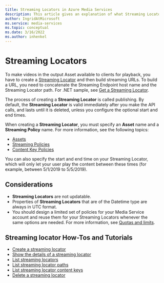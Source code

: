 ```yaml
---
title: Streaming Locators in Azure Media Services
description: This article gives an explanation of what Streaming Locators are, and how they are used by Azure Media Services.
author: IngridAtMicrosoft
ms.service: media-services
ms.topic: conceptual
ms.date: 3/16/2022
ms.author: inhenkel
---
```


# Streaming Locators

To make videos in the output Asset available to clients for playback, you have to create a [Streaming Locator](/rest/api/media/streaminglocators) and then build streaming URLs. To build a URL, you need to concatenate the Streaming Endpoint host name and the Streaming Locator path. For .NET sample, see [Get a Streaming Locator](stream-files-tutorial-with-api.md#get-a-streaming-locator).

The process of creating a **Streaming Locator** is called publishing. By default, the **Streaming Locator** is valid immediately after you make the API calls, and lasts until it is deleted, unless you configure the optional start and end times.

When creating a **Streaming Locator**, you must specify an **Asset** name and a **Streaming Policy** name. For more information, see the following topics:

* [Assets](assets-concept.md)
* [Streaming Policies](stream-streaming-policy-concept.md)
* [Content Key Policies](drm-content-key-policy-concept.md)

You can also specify the start and end time on your Streaming Locator, which will only let your user play the content between these times (for example, between 5/1/2019 to 5/5/2019).

## Considerations

- **Streaming Locators** are not updatable.
- Properties of **Streaming Locators** that are of the Datetime type are always in UTC format.
- You should design a limited set of policies for your Media Service account and reuse them for your Streaming Locators whenever the same options are needed. For more information, see [Quotas and limits](limits-quotas-constraints-reference.md).

## Streaming locator How-Tos and Tutorials

- [Create a streaming locator](/streaming-locator-create-how-to?amspage=stream-streaming-locators-concept)
- [Show the details of a streaming locator](streaming-locator-show-how-to.md?amspage=stream-streaming-locators-concept)
- [List streaming locators](streaming-locator-list-how-to.md?amspage=stream-streaming-locators-concept)
- [List streaming locator paths](streaming-locator-list-paths-how-to.mdb?amspage=stream-streaming-locators-concept)
- [List streaming locator content keys](streaming-locator-list-content-keys-how-to.md?amspage=stream-streaming-locators-concept)
- [Delete a streaming locator](streaming-locator-delete-how-to.md?amspage=stream-streaming-locators-concept)